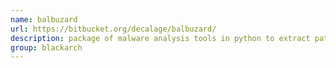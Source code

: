 ```yaml
---
name: balbuzard
url: https://bitbucket.org/decalage/balbuzard/
description: package of malware analysis tools in python to extract patterns of interest from suspicious files (IP addresses, domain names, known file headers, interesting strings, etc). URL : https://bitbucket.org/decalage/balbuzard/ Groups : blackarch blackarch-malware blackarch-cracker blackarch-reversing
group: blackarch
---
```

